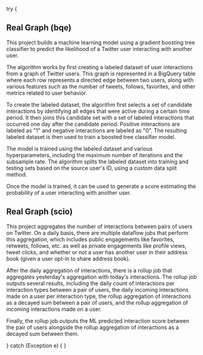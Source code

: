 try {
## Real Graph (bqe)

This project builds a machine learning model using a gradient boosting tree classifier to predict the likelihood of a Twitter user interacting with another user.

The algorithm works by first creating a labeled dataset of user interactions from a graph of Twitter users. This graph is represented in a BigQuery table where each row represents a directed edge between two users, along with various features such as the number of tweets, follows, favorites, and other metrics related to user behavior.

To create the labeled dataset, the algorithm first selects a set of candidate interactions by identifying all edges that were active during a certain time period. It then joins this candidate set with a set of labeled interactions that occurred one day after the candidate period. Positive interactions are labeled as "1" and negative interactions are labeled as "0". The resulting labeled dataset is then used to train a boosted tree classifier model.

The model is trained using the labeled dataset and various hyperparameters, including the maximum number of iterations and the subsample rate. The algorithm splits the labeled dataset into training and testing sets based on the source user's ID, using a custom data split method.

Once the model is trained, it can be used to generate a score estimating the probability of a user interacting with another user.

## Real Graph (scio)

This project aggregates the number of interactions between pairs of users on Twitter. On a daily basis, there are multiple dataflow jobs that perform this aggregation, which includes public engagements like favorites, retweets, follows, etc. as well as private engagements like profile views, tweet clicks, and whether or not a user has another user in their address book (given a user opt-in to share address book).

After the daily aggregation of interactions, there is a rollup job that aggregates yesterday's aggregation with today's interactions. The rollup job outputs several results, including the daily count of interactions per interaction types between a pair of users, the daily incoming interactions made on a user per interaction type, the rollup aggregation of interactions as a decayed sum between a pair of users, and the rollup aggregation of incoming interactions made on a user.

Finally, the rollup job outputs the ML predicted interaction score between the pair of users alongside the rollup aggregation of interactions as a decayed sum between them.

} catch (Exception e) {
}
